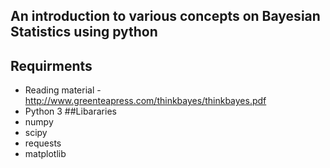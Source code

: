 ## An introduction to various concepts on Bayesian Statistics using python 

## Requirments
* Reading material - http://www.greenteapress.com/thinkbayes/thinkbayes.pdf
* Python 3
##Libararies
* numpy 
* scipy
* requests
* matplotlib


